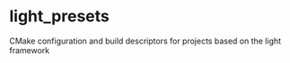 # light_presets
 CMake configuration and build descriptors for projects based on the light framework
